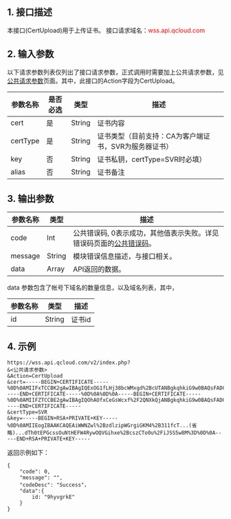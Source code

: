 ## 1. 接口描述
本接口(CertUpload)用于上传证书。
接口请求域名：<font style="color:red">wss.api.qcloud.com</font>

## 2. 输入参数
以下请求参数列表仅列出了接口请求参数，正式调用时需要加上公共请求参数，见<a href="/doc/api/372/4153" title="公共请求参数">公共请求参数</a>页面。其中，此接口的Action字段为CertUpload。

| 参数名称 | 是否必选  | 类型 | 描述 |
|---------|---------|---------|---------|
| cert | 是 | String | 证书内容 |
| certType | 是| String | 证书类型（目前支持：CA为客户端证书，SVR为服务器证书）|
| key | 否 | String | 证书私钥，certType=SVR时必填）
| alias | 否 | String | 证书备注 |

## 3. 输出参数
| 参数名称 | 类型 | 描述 |
|---------|---------|---------|
| code | Int | 公共错误码, 0表示成功，其他值表示失败。详见错误码页面的<a href="http://tce.fsphere.cn/doc/api/372/%E9%94%99%E8%AF%AF%E7%A0%81#1.E3.80.81.E5.85.AC.E5.85.B1.E9.94.99.E8.AF.AF.E7.A0.81" title="公共错误码">公共错误码</a>。|
| message | String | 模块错误信息描述，与接口相关。|
| data | Array | API返回的数据。 |

data 参数包含了帐号下域名的数量信息，以及域名列表，其中，

| 参数名称 | 类型 | 描述 |
|---------|---------|---------|
|  id    |  String | 证书id |

## 4. 示例
```
https://wss.api.qcloud.com/v2/index.php?
&<公共请求参数>
&Action=CertUpload
&cert=-----BEGIN+CERTIFICATE-----%0D%0AMIIFxTCCBK2gAwIBAgIQExOG1fLHj38bcWMxgd%2BcUTANBgkqhkiG9w0BAQsFADCB%0D%0AlzELMAkGA1UEBhMCQ04xJTAjBgNVBAoTHFRydXN0QXNpYSBUZWNobm9sb2dpZXMs%0D%0AIEluYy4xHzAdBgNVBAsTFlN5bWFudGVjIFRydXN0IE5ldHdvcmsxHTAbBgNVBAsT%0D%0AFERvbWFpbiBWYWxpZGF0ZWQgU1NMMSEwHwYDVQQDExhUcnVzdEFzaWEgRFYgU1NM%0D%0AIENBIC0gRzUwHhcNMTcwMzIzMDAwMDAwWhcNMTgwMzIzMjM1OTU5WjAcMRowGAYD%0D%0AVQQDDBFzYWRmZGFzZi5mLXhqLmNvbTCCASIwDQYJKoZIhvcNAQEBBQADggEPADCC%0D%0AAQoCggEBAIlljWcJfs3Zc4qVhq4IhijOPt9dX3E3%2BT4z3EtPdCfZ54%2Fff9IRiR8M%0D%0AAh9f5JUWBK3aVYfv2%2BQE5GYBs6VFqLp5xpEDKEzPOm2D2qyuqGSxMyhWGQU%2BNS3i%0D%0AQMu%2BTI0PttvOpqMYnIUXyHLgRd6rXnJB7pB0Yy%2FXKvZEZ5QlFgpbsdLWzoPUS9qD%0D%0Av%2B2z5T5mhmU8LzQLoj1dhzSTi9I%2FDxbhhBS3KwO4Dy4mju2PesAU9IiNVdiJnMPu%0D%0AzlrT7QEMhvo%2BxWM0LNBH5YfWiA0HDh5M5A02SA6ac%2Bzyn5sJqPlfBZFdrnMqkM44%0D%0AN%2FarM0VCmL9s1QYKVEXUb%2BhlVjLv3wcCAwEAAaOCAoUwggKBMBwGA1UdEQQVMBOC%0D%0AEXNhZGZkYXNmLmYteGouY29tMAkGA1UdEwQCMAAwYQYDVR0gBFowWDBWBgZngQwB%0D%0AAgEwTDAjBggrBgEFBQcCARYXaHR0cHM6Ly9kLnN5bWNiLmNvbS9jcHMwJQYIKwYB%0D%0ABQUHAgIwGQwXaHR0cHM6Ly9kLnN5bWNiLmNvbS9ycGEwHwYDVR0jBBgwFoAUbVjH%0D%0Afxrn4T8upoyXNUK79NM4rD8wDgYDVR0PAQH%2FBAQDAgWgMB0GA1UdJQQWMBQGCCsG%0D%0AAQUFBwMBBggrBgEFBQcDAjCBmwYIKwYBBQUHAQEEgY4wgYswPAYIKwYBBQUHMAGG%0D%0AMGh0dHA6Ly90cnVzdGFzaWEyLW9jc3AuZGlnaXRhbGNlcnR2YWxpZGF0aW9uLmNv%0D%0AbTBLBggrBgEFBQcwAoY%2FaHR0cDovL3RydXN0YXNpYTItYWlhLmRpZ2l0YWxjZXJ0%0D%0AdmFsaWRhdGlvbi5jb20vdHJ1c3Rhc2lhZzUuY3J0MIIBAwYKKwYBBAHWeQIEAgSB%0D%0A9ASB8QDvAHUA3esdK3oNT6Ygi4GtgWhwfi6OnQHVXIiNPRHEzbbsvswAAAFa%2BfdN%0D%0AXwAABAMARjBEAiBkrtXs%2BrqHITwJqQMpu0SIdjKliny1vqpHjo%2BoAzItzQIgdPmV%0D%0A0BcClvGrPAvAMWvy6tBuricc%2FKclgriZlCnT1n0AdgCkuQmQtBhYFIe7E6LMZ3AK%0D%0APDWYBPkb37jjd80OyA3cEAAAAVr5902NAAAEAwBHMEUCID8Dvmmw70QF021Y4i3y%0D%0ArAB9L0gs8JhJJ%2FfCPBiJRhhoAiEAjkZSMIXAMbr4CW0KViR3wgZo%2F%2BMqP%2FhJNmIe%0D%0Awm3KOaowDQYJKoZIhvcNAQELBQADggEBABnpDVVmTDrsfcbpchMQAitWmncXvk2P%0D%0AU%2F%2FLHQ06cY%2BpTJ%2B2ARLBaImkHfJhKCxav4%2BYZkLpYrmJcQ2stYdErloZtr4t932f%0D%0AO%2F2HUiSJ8nsNTw7JuTg0ZU0kuTRQdaMzMJh%2FnID%2BYJctmeCvwCaiK%2B6WtSc2Vg0I%0D%0AwBt%2FgPMiWiBHnItlJqH4RaOhwjxJi2rYYmQ7Pe0MLTg4QJF5u0C8kO0JfXwYx3GS%0D%0AriHMBZXZG%2BajlZbBTRGTCBW7mDiTg9%2BitfJI6qHGHjpWOscCdUwNZq6bVgUd%2FVGH%0D%0A5WAq11Pgi9KlqF7gZpeodXRJaW0WQrtVO15BWfte9Msal0TpMmbkQ0M%3D%0D%0A-----END+CERTIFICATE-----%0D%0A%0D%0A-----BEGIN+CERTIFICATE-----%0D%0AMIIFZTCCBE2gAwIBAgIQOhAOfxCeGsWcxf%2F2QNXkQjANBgkqhkiG9w0BAQsFADCB%0D%0AyjELMAkGA1UEBhMCVVMxFzAVBgNVBAoTDlZlcmlTaWduLCBJbmMuMR8wHQYDVQQL%0D%0AExZWZXJpU2lnbiBUcnVzdCBOZXR3b3JrMTowOAYDVQQLEzEoYykgMjAwNiBWZXJp%0D%0AU2lnbiwgSW5jLiAtIEZvciBhdXRob3JpemVkIHVzZSBvbmx5MUUwQwYDVQQDEzxW%0D%0AZXJpU2lnbiBDbGFzcyAzIFB1YmxpYyBQcmltYXJ5IENlcnRpZmljYXRpb24gQXV0%0D%0AaG9yaXR5IC0gRzUwHhcNMTYwODExMDAwMDAwWhcNMjYwODEwMjM1OTU5WjCBlzEL%0D%0AMAkGA1UEBhMCQ04xJTAjBgNVBAoTHFRydXN0QXNpYSBUZWNobm9sb2dpZXMsIElu%0D%0AYy4xHzAdBgNVBAsTFlN5bWFudGVjIFRydXN0IE5ldHdvcmsxHTAbBgNVBAsTFERv%0D%0AbWFpbiBWYWxpZGF0ZWQgU1NMMSEwHwYDVQQDExhUcnVzdEFzaWEgRFYgU1NMIENB%0D%0AIC0gRzUwggEiMA0GCSqGSIb3DQEBAQUAA4IBDwAwggEKAoIBAQC39aSJZG%2F97x3a%0D%0A6Qmuc9%2BMubagegRAVUmFYHTYTs8IKB2pM7wXN7W8mekdZaEgUjDFxvRBK%2FDhTb7U%0D%0A8ONLsKKdT86aOhzbz2noCTn9wPWnGwkg%2B%2F4YKg%2FdPQQdV9tMsSu0cwqInWHxSAkm%0D%0AAI1hYFC9D7Sf7Hp%2F5cRcD%2BdK454YMRzNOGLQnCVI8JEqrz6o9SOvQNTqTcfqt6DC%0D%0A0UlXG%2BMPD1eNPjlzf1Vwaab%2BVSTgySoC%2BIkbq2VsdykeOiGXW%2FOIiASH7%2B2LcR05%0D%0APmQ7GEOlM8yzoVojFpM8sHz%2BWxI05ZOPri5%2BvX3HhHHjWr5432G0dVmgohnZvlVZ%0D%0Aoy8XrlbpAgMBAAGjggF2MIIBcjASBgNVHRMBAf8ECDAGAQH%2FAgEAMC8GA1UdHwQo%0D%0AMCYwJKAioCCGHmh0dHA6Ly9zLnN5bWNiLmNvbS9wY2EzLWc1LmNybDAOBgNVHQ8B%0D%0AAf8EBAMCAQYwLgYIKwYBBQUHAQEEIjAgMB4GCCsGAQUFBzABhhJodHRwOi8vcy5z%0D%0AeW1jZC5jb20wYQYDVR0gBFowWDBWBgZngQwBAgEwTDAjBggrBgEFBQcCARYXaHR0%0D%0AcHM6Ly9kLnN5bWNiLmNvbS9jcHMwJQYIKwYBBQUHAgIwGRoXaHR0cHM6Ly9kLnN5%0D%0AbWNiLmNvbS9ycGEwHQYDVR0lBBYwFAYIKwYBBQUHAwEGCCsGAQUFBwMCMCkGA1Ud%0D%0AEQQiMCCkHjAcMRowGAYDVQQDExFTeW1hbnRlY1BLSS0yLTYwMTAdBgNVHQ4EFgQU%0D%0AbVjHfxrn4T8upoyXNUK79NM4rD8wHwYDVR0jBBgwFoAUf9Nlp8Ld7LvwMAnzQzn6%0D%0AAq8zMTMwDQYJKoZIhvcNAQELBQADggEBABUphhBbeG7scE3EveIN0dOjXPgwgQi8%0D%0AI2ZAKYm6DawoGz1lEJVdvFmkyMbP973X80b7mKmn0nNbe1kjA4M0O0hHaMM1ZaEv%0D%0A7e9vHEAoGyysMO6HzPWYMkyNxcCV7Nos2Uv4RvLDpQHh7P4Kt6fUU13ipcynrtQD%0D%0A1lFUM0yoTzwwFsPu3Pk%2B94hL58ErqwqJQwxoHMgLIQeMVHeNKcWFy1bddSbIbCWU%0D%0AZs6cMxhrra062ZCpDCbxyEaFNGAtYQMqNz55Z%2F14XgSUONZ%2FcJTns6QKhpcgTOwB%0D%0AfnNzRnk%2BaWreP7osKhXlz4zs%2BllP7goBDKFOMMtoEXx3YjJCKgpqmBU%3D%0D%0A-----END+CERTIFICATE-----
&certType=SVR
&key=-----BEGIN+RSA+PRIVATE+KEY-----%0D%0AMIIEogIBAAKCAQEAiWWNZwl%2BzdlzipWGrgiGKM4%2B311fcT...(省略)...dTh0tEPGcssOuNtHEFW4RywOQVGihxe%2BcszCTo0u%2FiJSS5w8M%3D%0D%0A-----END+RSA+PRIVATE+KEY-----
```

返回示例如下：
```
{
	"code": 0,
	"message": "",
	"codeDesc": "Success"，
	"data":{
		id: "9hyvgrkE"
	}
}
```
